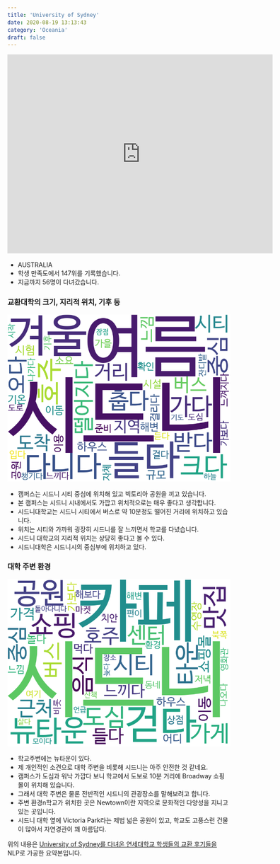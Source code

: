 ```yaml
---
title: 'University of Sydney'
date: 2020-08-19 13:13:43
category: 'Oceania'
draft: false
---
```


<iframe
width="600"
height="450"
frameborder="0" style="border:0"
src="https://www.google.com/maps/embed/v1/place?key=AIzaSyC9e1AME-pVmWC4hBpFdu5S4dKzyepa3HQ&q=University+of+Sydney&center=-33.888574799999994,151.1873494&zoom=14" allowfullscreen>
</iframe>


* AUSTRALIA
* 학생 만족도에서 147위를 기록했습니다.
* 지금까지 56명이 다녀갔습니다. 

### 교환대학의 크기, 지리적 위치, 기후 등

![gen_info-WordCloud](../univ_wordclouds_okt/gen_info/AU000015_gen_info_okt.png)

* 캠퍼스는 시드니 시티 중심에 위치해 있고 빅토리아 공원을 끼고 있습니다.
* 본 캠퍼스는 시드니 시내에서도 가깝고 위치적으로는 매우 좋다고 생각합니다.
* 시드니대학교는 시드니 시티에서 버스로 약 10분정도 떨어진 거리에 위치하고 있습니다.
* 위치는 시티와 가까워 굉장히 시드니를 잘 느끼면서 학교를 다녔습니다.
* 시드니 대학교의 지리적 위치는 상당히 좋다고 볼 수 있다.
* 시드니대학은 시드니시의 중심부에 위치하고 있다.


### 대학 주변 환경

![env_info-WordCloud](../univ_wordclouds_okt/env_info/AU000015_env_info_okt.png)

* 학교주변에는 뉴타운이 있다.
* 제 개인적인 소견으로 대학 주변을 비롯해 시드니는 아주 안전한 것 같네요.
* 캠퍼스가 도심과 워낙 가깝다 보니 학교에서 도보로 10분 거리에 Broadway 쇼핑몰이 위치해 있습니다.
* 그래서 대학 주변은 물론 전반적인 시드니의 관광장소를 말해보려고 합니다.
* 주변 환경n학교가 위치한 곳은 Newtown이란 지역으로 문화적인 다양성을 지니고 있는 곳입니다.
* 시드니 대학 옆에 Victoria Park라는 제법 넓은 공원이 있고, 학교도 고풍스런 건물이 많아서 자연경관이 꽤 아름답다.


위의 내용은 [University of Sydney를 다녀온 연세대학교 학생들의 교환 후기들을](http://oia.yonsei.ac.kr/partner/expReport.asp?ucode=AU000015&bgbn=A) NLP로 가공한 요약본입니다. 
